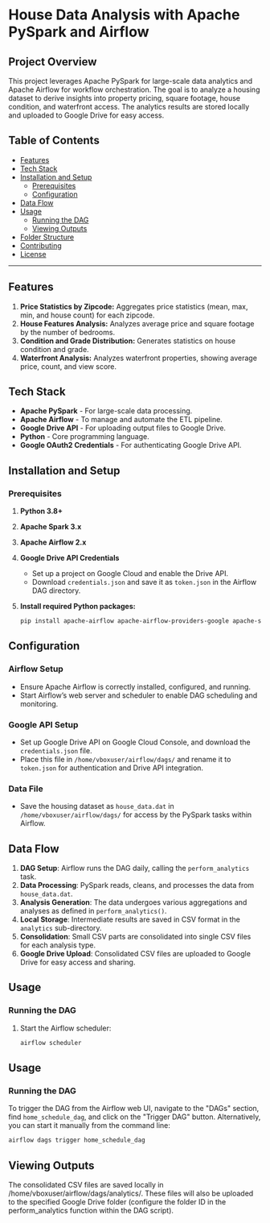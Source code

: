 # House Data Analysis with Apache PySpark and Airflow

## Project Overview

This project leverages Apache PySpark for large-scale data analytics and Apache Airflow for workflow orchestration. The goal is to analyze a housing dataset to derive insights into property pricing, square footage, house condition, and waterfront access. The analytics results are stored locally and uploaded to Google Drive for easy access.

## Table of Contents

- [Features](#features)
- [Tech Stack](#tech-stack)
- [Installation and Setup](#installation-and-setup)
  - [Prerequisites](#prerequisites)
  - [Configuration](#configuration)
- [Data Flow](#data-flow)
- [Usage](#usage)
  - [Running the DAG](#running-the-dag)
  - [Viewing Outputs](#viewing-outputs)
- [Folder Structure](#folder-structure)
- [Contributing](#contributing)
- [License](#license)

---

## Features

1. **Price Statistics by Zipcode:** Aggregates price statistics (mean, max, min, and house count) for each zipcode.
2. **House Features Analysis:** Analyzes average price and square footage by the number of bedrooms.
3. **Condition and Grade Distribution:** Generates statistics on house condition and grade.
4. **Waterfront Analysis:** Analyzes waterfront properties, showing average price, count, and view score.

## Tech Stack

- **Apache PySpark** - For large-scale data processing.
- **Apache Airflow** - To manage and automate the ETL pipeline.
- **Google Drive API** - For uploading output files to Google Drive.
- **Python** - Core programming language.
- **Google OAuth2 Credentials** - For authenticating Google Drive API.

## Installation and Setup

### Prerequisites

1. **Python 3.8+**
2. **Apache Spark 3.x**
3. **Apache Airflow 2.x**
4. **Google Drive API Credentials**
   - Set up a project on Google Cloud and enable the Drive API.
   - Download `credentials.json` and save it as `token.json` in the Airflow DAG directory.
5. **Install required Python packages:**

   ```bash
   pip install apache-airflow apache-airflow-providers-google apache-spark google-auth google-auth-oauthlib google-auth-httplib2 google-api-python-client

## Configuration

### Airflow Setup
- Ensure Apache Airflow is correctly installed, configured, and running.
- Start Airflow’s web server and scheduler to enable DAG scheduling and monitoring.

### Google API Setup
- Set up Google Drive API on Google Cloud Console, and download the `credentials.json` file.
- Place this file in `/home/vboxuser/airflow/dags/` and rename it to `token.json` for authentication and Drive API integration.

### Data File
- Save the housing dataset as `house_data.dat` in `/home/vboxuser/airflow/dags/` for access by the PySpark tasks within Airflow.

## Data Flow

1. **DAG Setup**: Airflow runs the DAG daily, calling the `perform_analytics` task.
2. **Data Processing**: PySpark reads, cleans, and processes the data from `house_data.dat`.
3. **Analysis Generation**: The data undergoes various aggregations and analyses as defined in `perform_analytics()`.
4. **Local Storage**: Intermediate results are saved in CSV format in the `analytics` sub-directory.
5. **Consolidation**: Small CSV parts are consolidated into single CSV files for each analysis type.
6. **Google Drive Upload**: Consolidated CSV files are uploaded to Google Drive for easy access and sharing.

## Usage

### Running the DAG

1. Start the Airflow scheduler:
   ```bash
   airflow scheduler

## Usage

### Running the DAG

To trigger the DAG from the Airflow web UI, navigate to the "DAGs" section, find `home_schedule_dag`, and click on the "Trigger DAG" button. Alternatively, you can start it manually from the command line:

```bash
airflow dags trigger home_schedule_dag
```
## Viewing Outputs
The consolidated CSV files are saved locally in /home/vboxuser/airflow/dags/analytics/.
These files will also be uploaded to the specified Google Drive folder (configure the folder ID in the perform_analytics function within the DAG script).
